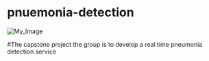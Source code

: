 # pnuemonia-detection
![My_Image](greatlearning.jpg)

#The capstone project the group is to develop a real time pneumonia detection service
